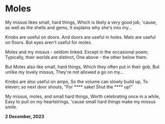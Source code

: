 # Moles

My missus likes small, hard things,
Which is likely a very good job,
'cause, as well as the shells and gems,
It explains why she's into my...

Knobs are useful on doors.
And doors are useful in holes.
Mats are useful on floors.
But eyes aren't useful for moles.

Moles and my missus - seldom linked.
Except in the occasional poem;
Typically, their worlds are distinct,
One above - the other below them.

But Moles also like small, hard things,
Which they often put in their gob,
But unlike my lovely missus,
They're not allowed a go on my...

Knobs are also useful on amps,
So the volume can slowly build up,
To eleven; so next door shouts,
"For **** sake! Shut the **** up!"

My missus, moles, and small hard things,
Worth celebrating once in a while,
Easy to pull on my heartstrings,
'cause small hard things make my missus smile.

**2 December, 2023**

&nbsp;
